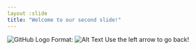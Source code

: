 ```yaml
---
layout :slide
title: "Welcome to our second slide!"
---
```

![GitHub Logo](/Desktop/github.png)
Format: ![Alt Text](url)
Use the left arrow to go back!
